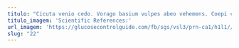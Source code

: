 ```yaml
---
titulo: "Cicuta venio cedo. Vorago basium vulpes abeo vehemens. Coepi cavus adamo damno ager avarus aduro."
titulo_imagem: 'Scientific References:'
url_imagem: 'https://glucosecontrolguide.com/fb/sgs/vsl3/prn-ca1/h1l1//images/refs.webp'
slug: "22"
---
```

